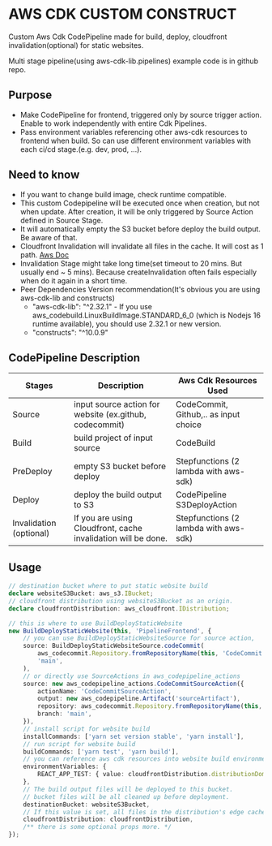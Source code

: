 # AWS CDK CUSTOM CONSTRUCT

Custom Aws Cdk CodePipeline made for build, deploy, cloudfront invalidation(optional) for static websites.

Multi stage pipeline(using aws-cdk-lib.pipelines) example code is in github repo.

## Purpose

- Make CodePipeline for frontend, triggered only by source trigger action. Enable to work independently with entire Cdk Pipelines.
- Pass environment variables referencing other aws-cdk resources to frontend when build. So can use different environment variables with each ci/cd stage.(e.g. dev, prod, ...). 


## Need to know

- If you want to change build image, check runtime compatible.
- This custom Codepipeline will be executed once when creation, but not when update. After creation, it will be only triggered by Source Action defined in Source Stage.
- It will automatically empty the S3 bucket before deploy the build output. Be aware of that.
- Cloudfront Invalidation will invalidate all files in the cache. It will cost as 1 path. [Aws Doc](https://docs.aws.amazon.com/AmazonCloudFront/latest/DeveloperGuide/Invalidation.html#PayingForInvalidation)
- Invalidation Stage might take long time(set timeout to 20 mins. But usually end ~ 5 mins). Because createInvalidation often fails especially when do it again in a short time.
- Peer Dependencies Version recommendation(It's obvious you are using aws-cdk-lib and constructs)
  - "aws-cdk-lib": "^2.32.1" - If you use aws_codebuild.LinuxBuildImage.STANDARD_6_0 (which is Nodejs 16 runtime available), you should use 2.32.1 or new version.
  - "constructs": "^10.0.9"


## CodePipeline Description

Stages                    | Description                                                      | Aws Cdk Resources Used                 |
--------------------------|------------------------------------------------------------------|----------------------------------------|
Source                    | input source action for website (ex.github, codecommit)          | CodeCommit, Github,.. as input choice  |
Build                     | build project of input source                                    | CodeBuild                              |
PreDeploy                 | empty S3 bucket before deploy                                    | Stepfunctions (2 lambda with aws-sdk)  |
Deploy                    | deploy the build output to S3                                    | CodePipeline S3DeployAction            |
Invalidation (optional)   | If you are using Cloudfront, cache invalidation will be done.    | Stepfunctions (2 lambda with aws-sdk)  |


## Usage

```typescript
// destination bucket where to put static website build
declare websiteS3Bucket: aws_s3.IBucket;
// cloudfront distribution using websiteS3Bucket as an origin.
declare cloudfrontDistribution: aws_cloudfront.IDistribution;

// this is where to use BuildDeployStaticWebsite
new BuildDeployStaticWebsite(this, 'PipelineFrontend', {
    // you can use BuildDeployStaticWebsiteSource for source action, 
    source: BuildDeployStaticWebsiteSource.codeCommit(
        aws_codecommit.Repository.fromRepositoryName(this, 'CodeCommit', 'aws-cdk-custom-build-deploy-static-website-frontend'),
        'main',
    ),
    // or directly use SourceActions in aws_codepipeline_actions
    source: new aws_codepipeline_actions.CodeCommitSourceAction({
        actionName: 'CodeCommitSourceAction',
        output: new aws_codepipeline.Artifact('sourceArtifact'),
        repository: aws_codecommit.Repository.fromRepositoryName(this, 'CodeCommit', 'aws-cdk-custom-build-deploy-static-website-frontend'),
        branch: 'main',
    }),
    // install script for website build
    installCommands: ['yarn set version stable', 'yarn install'],
    // run script for website build
    buildCommands: ['yarn test', 'yarn build'],
    // you can reference aws cdk resources into website build environment variables like below
    environmentVariables: {
        REACT_APP_TEST: { value: cloudfrontDistribution.distributionDomainName },
    },
    // The build output files will be deployed to this bucket.
    // bucket files will be all cleaned up before deployment.
    destinationBucket: websiteS3Bucket,
    // If this value is set, all files in the distribution's edge caches will be invalidated after the deployment of build output.
    cloudfrontDistribution: cloudfrontDistribution,
    /** there is some optional props more. */
});
```
<!-- 
## 0.0.1
fix relative path error

## 0.0.2
fix destinationBucket interface

put missing export

## 0.0.3
trying to fix type error problem

## 0.0.4
fix some interface name problem

add predeploy stage - empty s3 bucket before deploy

fixed readme

fixed some props initial value

fixed stepfunction params problem

multi stage tested

## 0.0.5
fixed readme

fixed package.json (repo, keywords)

fixed interval of get invalidation

## 0.0.6
fixed readme

fixed package.json keywords

## 0.0.7
fixed pipeline artifact with auto delete

## 1.0.0 
removed cloudfrontdistributionId, added cloudfrontDistribution. It makes to put cdk resource directly. for syntax unity.
internal props fixed for same reason. It will not be seen to users. Just for inner syntax unity.

-->